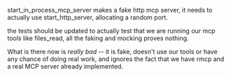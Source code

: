 start_in_process_mcp_server makes a fake http mcp server, it needs to actually use start_http_server, allocating a random port.

the tests should be updated to actually test that we are running our mcp tools like files_read, all the faking and mocking proves nothing.


What is there now is *really bad* -- it is fake, doesn't use our tools or have any chance of doing real work, and ignores the fact that we have rmcp and a real MCP server already implemented.

